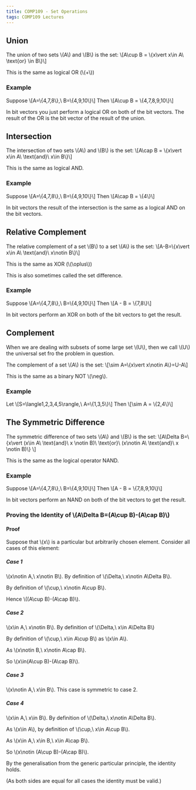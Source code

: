 ```yaml
---
title: COMP109 - Set Operations
tags: COMP109 Lectures
---
```

## Union
The union of two sets &#92;(A&#92;) and &#92;(B&#92;) is the set: 
&#92;[A&#92;cup B = &#92;{x&#92;vert x&#92;in A&#92; &#92;text{or} &#92;in B&#92;}&#92;]

This is the same as logical OR (&#92;(+&#92;))

### Example  
Suppose
&#92;[A=&#92;{4,7,8&#92;},&#92; B=&#92;{4,9,10&#92;}&#92;] 
Then
&#92;[A&#92;cup B = &#92;{4,7,8,9,10&#92;}&#92;]

In bit vectors you just perform a logical OR on both of the bit vectors. The result of the OR is the bit vector of the result of the union.

## Intersection
The intersection of two sets &#92;(A&#92;) and &#92;(B&#92;) is the set:
&#92;[A&#92;cap B = &#92;{x&#92;vert x&#92;in A&#92; &#92;text{and}&#92; x&#92;in B&#92;}&#92;]

This is the same as logical AND.

### Example
Suppose
&#92;[A=&#92;{4,7,8&#92;},&#92; B=&#92;{4,9,10&#92;}&#92;] 
Then
&#92;[A&#92;cap B = &#92;{4&#92;}&#92;]

In bit vectors the result of the intersection is the same as a logical AND on the bit vectors.

## Relative Complement
The relative complement of a set &#92;(B&#92;) to a set &#92;(A&#92;) is the set:
&#92;[A-B=&#92;{x&#92;vert x&#92;in A&#92; &#92;text{and}&#92; x&#92;notin B&#92;}&#92;]

This is the same as XOR (&#92;(&#92;oplus&#92;))

This is also sometimes called the set difference.
### Example  
Suppose
&#92;[A=&#92;{4,7,8&#92;},&#92; B=&#92;{4,9,10&#92;}&#92;] 
Then
&#92;[A - B = &#92;{7,8&#92;}&#92;]

In bit vectors perform an XOR on both of the bit vectors to get the result.

## Complement
When we are dealing with subsets of some large set &#92;(U&#92;), then we call &#92;(U&#92;) the universal set fro the problem in question.

The complement of a set &#92;(A&#92;) is the set:
&#92;[&#92;sim A=&#92;{x&#92;vert x&#92;notin A&#92;}=U-A&#92;]

This is the same as a binary NOT &#92;(&#92;neg&#92;).

### Example
Let
&#92;[S=&#92;langle1,2,3,4,5&#92;rangle,&#92; A=&#92;{1,3,5&#92;}&#92;]
Then
&#92;[&#92;sim A = &#92;{2,4&#92;}&#92;]

## The Symmetric Difference
The symmetric difference of two sets &#92;(A&#92;) and &#92;(B&#92;) is the set:
&#92;[A&#92;Delta B=&#92;{x&#92;vert (x&#92;in A&#92; &#92;text{and}&#92; x &#92;notin B)&#92; &#92;text{or}&#92; (x&#92;notin A&#92; &#92;text{and}&#92; x &#92;notin B)&#92;} &#92;]

This is the same as the logical operator NAND.

### Example  
Suppose
&#92;[A=&#92;{4,7,8&#92;},&#92; B=&#92;{4,9,10&#92;}&#92;] 
Then
&#92;[A - B = &#92;{7,8,9,10&#92;}&#92;]

In bit vectors perform an NAND on both of the bit vectors to get the result.

### Proving the Identity of &#92;(A&#92;Delta B=(A&#92;cup B)-(A&#92;cap B)&#92;)
#### Proof
Suppose that &#92;(x&#92;) is a particular but arbitrarily chosen element. Consider all cases of this element:

##### Case 1
&#92;(x&#92;notin A,&#92; x&#92;notin B&#92;). By definition of &#92;(&#92;Delta,&#92; x&#92;notin A&#92;Delta B&#92;).

By definition of &#92;(&#92;cup,&#92; x&#92;notin A&#92;cup B&#92;).

Hence &#92;((A&#92;cup B)-(A&#92;cap B)&#92;).

##### Case 2
&#92;(x&#92;in A,&#92; x&#92;notin B&#92;). By definition of &#92;(&#92;Delta,&#92; x&#92;in A&#92;Delta B&#92;)

By definition of &#92;(&#92;cup,&#92; x&#92;in A&#92;cup B&#92;) as &#92;(x&#92;in A&#92;). 

As &#92;(x&#92;notin B,&#92; x&#92;notin A&#92;cap B&#92;). 

So &#92;(x&#92;in(A&#92;cup B)-(A&#92;cap B)&#92;).

##### Case 3
&#92;(x&#92;notin A,&#92; x&#92;in B&#92;). This case is symmetric to case 2.

##### Case 4
&#92;(x&#92;in A,&#92; x&#92;in B&#92;). By definition of &#92;(&#92;Delta,&#92; x&#92;notin A&#92;Delta B&#92;).

As &#92;(x&#92;in A&#92;), by definition of &#92;(&#92;cup,&#92; x&#92;in A&#92;cup B&#92;).

As &#92;(x&#92;in A,&#92; x&#92;in B,&#92; x&#92;in A&#92;cap B&#92;).

So &#92;(x&#92;notin (A&#92;cup B)-(A&#92;cap B)&#92;).

By the generalisation from the generic particular principle, the identity holds.

(As both sides are equal for all cases the identity must be valid.)
